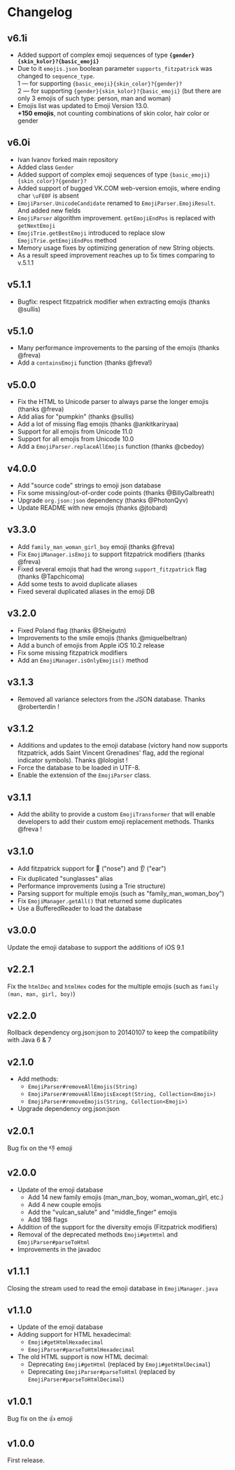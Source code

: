 # Changelog

## v6.1i
- Added support of complex emoji sequences of type **`{gender}{skin_kolor}?{basic_emoji}`**
- Due to it `emojis.json` boolean parameter `supports_fitzpatrick` was changed to `sequence_type`.<br>
1 — for supporting `{basic_emoji}{skin_color}?{gender}?`<br>
2 — for supporting `{gender}{skin_kolor}?{basic_emoji}` (but there are only 3 emojis of such type: person, man and woman)
- Emojis list was updated to Emoji Version 13.0.
<br>**+150 emojis**, not counting combinations of skin color, hair color or gender 

## v6.0i

- Ivan Ivanov forked main repository
- Added class `Gender`
- Added support of complex emoji sequences of type `{basic_emoji}{skin_color}?{gender}?`
- Added support of bugged VK.COM web-version emojis, where ending char `\uFE0F` is absent
- `EmojiParser.UnicodeCandidate` renamed to `EmojiParser.EmojiResult`. And added new fields
- `EmojiParser` algorithm improvement. `getEmojiEndPos` is replaced with `getNextEmoji`<br>
- `EmojiTrie.getBestEmoji` introduced to replace slow `EmojiTrie.getEmojiEndPos` method
- Memory usage fixes by optimizing generation of new String objects.
- As a result speed improvement reaches up to 5x times comparing to v.5.1.1

## v5.1.1

- Bugfix: respect fitzpatrick modifier when extracting emojis (thanks @sullis)

## v5.1.0

- Many performance improvements to the parsing of the emojis (thanks @freva)
- Add a `containsEmoji` function (thanks @freva!)

## v5.0.0

- Fix the HTML to Unicode parser to always parse the longer emojis (thanks @freva)
- Add alias for "pumpkin" (thanks @sullis)
- Add a lot of missing flag emojis (thanks @ankitkariryaa)
- Support for all emojis from Unicode 11.0
- Support for all emojis from Unicode 10.0
- Add a `EmojiParser.replaceAllEmojis` function (thanks @cbedoy)

## v4.0.0

- Add "source code" strings to emoji json database
- Fix some missing/out-of-order code points (thanks @BillyGalbreath)
- Upgrade `org.json:json` dependency (thanks @PhotonQyv)
- Update README with new emojis (thanks @jtobard)

## v3.3.0

- Add `family_man_woman_girl_boy` emoji (thanks @freva)
- Fix `EmojiManager.isEmoji` to support fitzpatrick modifiers (thanks @freva)
- Fixed several emojis that had the wrong `support_fitzpatrick` flag (thanks @Tapchicoma)
- Add some tests to avoid duplicate aliases
- Fixed several duplicated aliases in the emoji DB

## v3.2.0

- Fixed Poland flag (thanks @Sheigutn)
- Improvements to the smile emojis (thanks @miquelbeltran)
- Add a bunch of emojis from Apple iOS 10.2 release
- Fix some missing fitzpatrick modifiers
- Add an `EmojiManager.isOnlyEmojis()` method

## v3.1.3

- Removed all variance selectors from the JSON database. Thanks @roberterdin !

## v3.1.2

- Additions and updates to the emoji database (victory hand now supports fitzpatrick, adds Saint Vincent Grenadines' flag, add the regional indicator symbols). Thanks @lologist !
- Force the database to be loaded in UTF-8.
- Enable the extension of the `EmojiParser` class.

## v3.1.1

- Add the ability to provide a custom `EmojiTransformer` that will enable developers to add their custom emoji replacement methods. Thanks @freva !

## v3.1.0

- Add fitzpatrick support for 👃 ("nose") and 👂 ("ear")
- Fix duplicated "sunglasses" alias
- Performance improvements (using a Trie structure)
- Parsing support for multiple emojis (such as "family_man_woman_boy")
- Fix `EmojiManager.getAll()` that returned some duplicates
- Use a BufferedReader to load the database

## v3.0.0

Update the emoji database to support the additions of iOS 9.1

## v2.2.1

Fix the `htmlDec` and `htmlHex` codes for the multiple emojis (such as `family (man, man, girl, boy)`)

## v2.2.0

Rollback dependency org.json:json to 20140107 to keep the compatibility with Java 6 & 7

## v2.1.0

- Add methods:
  - `EmojiParser#removeAllEmojis(String)`
  - `EmojiParser#removeAllEmojisExcept(String, Collection<Emoji>)`
  - `EmojiParser#removeEmojis(String, Collection<Emoji>)`
- Upgrade dependency org.json:json

## v2.0.1

Bug fix on the :-1: emoji

## v2.0.0

- Update of the emoji database
  - Add 14 new family emojis (man_man_boy, woman_woman_girl, etc.)
  - Add 4 new couple emojis
  - Add the "vulcan_salute" and "middle_finger" emojis
  - Add 198 flags
- Addition of the support for the diversity emojis (Fitzpatrick modifiers)
- Removal of the deprecated methods `Emoji#getHtml` and `EmojiParser#parseToHtml`
- Improvements in the javadoc

## v1.1.1

Closing the stream used to read the emoji database in `EmojiManager.java`

## v1.1.0

- Update of the emoji database
- Adding support for HTML hexadecimal:
  - `Emoji#getHtmlHexadecimal`
  - `EmojiParser#parseToHtmlHexadecimal`
- The old HTML support is now HTML decimal:
  - Deprecating `Emoji#getHtml` (replaced by `Emoji#getHtmlDecimal`)
  - Deprecating `EmojiParser#parseToHtml` (replaced by `EmojiParser#parseToHtmlDecimal`)

## v1.0.1

Bug fix on the :+1: emoji

## v1.0.0

First release.
